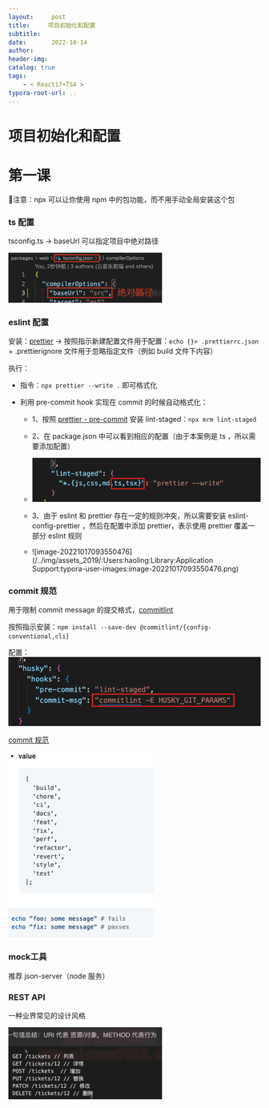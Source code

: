 ```yaml
---
layout:     post
title:     项目初始化和配置
subtitle:  
date:       2022-10-14
author:     
header-img: 
catalog: true
tags:
    - < React17+TS4 >
typora-root-url: ..
---
```




# 项目初始化和配置

# 第一课

:information_desk_person:注意：npx 可以让你使用 npm 中的包功能，而不用手动全局安装这个包

### ts 配置

tsconfig.ts -> baseUrl 可以指定项目中绝对路径

<img src="/../img/assets_2019/:Users:haoling:Library:Application Support:typora-user-images:image-20221014200352767.png" alt="image-20221014200352767" style="zoom:30%;" />

### eslint 配置

安装：[prettier](https://prettier.io/) -> 按照指示新建配置文件用于配置：`echo {}> .prettierrc.json`  + .prettierignore 文件用于忽略指定文件（例如 build 文件下内容）

执行：

- 指令：`npx prettier --write .`  即可格式化

- 利用 pre-commit hook 实现在 commit 的时候自动格式化：

  - 1、按照 [prettier - pre-commit](https://prettier.io/docs/en/precommit.html) 安装 lint-staged：`npx mrm lint-staged`
  - 2、在 package.json 中可以看到相应的配置（由于本案例是 ts ，所以需要添加配置）
  - <img src="/../img/assets_2019/:Users:haoling:Library:Application Support:typora-user-images:image-20221017091930504.png" alt="image-20221017091930504" style="zoom:80%;" />

  - 3、由于 eslint 和 prettier 存在一定的规则冲突，所以需要安装 eslint-config-prettier ，然后在配置中添加 prettier，表示使用 prettier 覆盖一部分 eslint 规则
  - ![image-20221017093550476](/../img/assets_2019/:Users:haoling:Library:Application Support:typora-user-images:image-20221017093550476.png)

### commit 规范

用于限制 commit message 的提交格式，[commitlint](https://github.com/conventional-changelog/commitlint#getting-started)

按照指示安装：`npm install --save-dev @commitlint/{config-conventional,cli}`

配置：<img src="/../img/assets_2019/:Users:haoling:Library:Application Support:typora-user-images:image-20221017094453381.png" alt="image-20221017094453381" style="zoom:67%;" />

[commit 规范](https://github.com/conventional-changelog/commitlint/tree/master/@commitlint/config-conventional)

<img src="/../img/assets_2019/:Users:haoling:Library:Application Support:typora-user-images:image-20221017094633907.png" alt="image-20221017094633907" style="zoom:87%;" />

### mock工具

推荐 json-server（node 服务）

### REST API

一种业界常见的设计风格 

<img src="/../img/assets_2019/:Users:haoling:Library:Application Support:typora-user-images:image-20221017205425185.png" alt="image-20221017205425185" style="zoom:30%;" />

